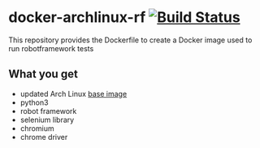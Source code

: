 # docker-archlinux-rf [![Build Status](https://drone.dotya.ml/api/badges/wanderer/docker-archlinux-rf/status.svg?ref=refs/heads/master)](https://drone.dotya.ml/wanderer/docker-archlinux-rf)

This repository provides the Dockerfile to create a Docker image used to run robotframework tests

## What you get
* updated Arch Linux [base image](https://hub.docker.com/_/archlinux)
* python3
* robot framework
* selenium library
* chromium
* chrome driver
